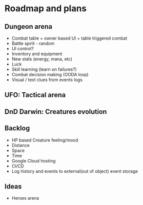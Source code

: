 # Roadmap and plans

## Dungeon arena

* Combat table + owner based UI + table triggered combat
* Battle spirit - random
* UI control?
* Inventory and equipment
* New stats (energy, mana, etc)
* Luck
* Skill learning (learn on failures?)
* Combat decision making (OODA loop)
* Visual / text clues from events logs

## UFO: Tactical arena

## DnD Darwin: Creatures evolution

## Backlog

* HP based Creature feeling/mood
* Distance
* Space
* Time
* Google Cloud hosting
* CI/CD
* Log history and events to external(out of object) event storage

## Ideas

* Heroes arena
